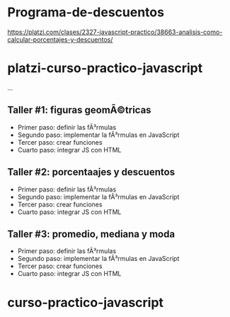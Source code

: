 # Programa-de-descuentos
https://platzi.com/clases/2327-javascript-practico/38663-analisis-como-calcular-porcentajes-y-descuentos/
# platzi-curso-practico-javascript

...

## Taller #1: figuras geomÃ©tricas

- Primer paso: definir las fÃ³rmulas
- Segundo paso: implementar la fÃ³rmulas en JavaScript 
- Tercer paso: crear funciones
- Cuarto paso: integrar JS con HTML

## Taller #2: porcentaajes y descuentos

- Primer paso: definir las fÃ³rmulas
- Segundo paso: implementar la fÃ³rmulas en JavaScript 
- Tercer paso: crear funciones
- Cuarto paso: integrar JS con HTML

## Taller #3: promedio, mediana y moda

- Primer paso: definir las fÃ³rmulas
- Segundo paso: implementar la fÃ³rmulas en JavaScript 
- Tercer paso: crear funciones
- Cuarto paso: integrar JS con HTML
# curso-practico-javascript
